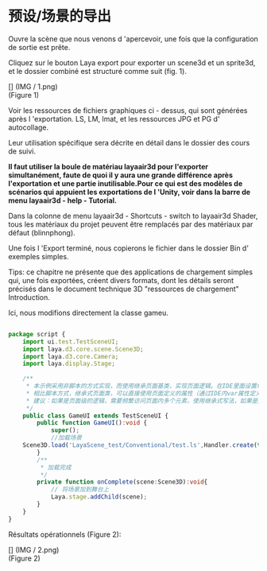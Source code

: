 # 预设/场景的导出

Ouvre la scène que nous venons d 'apercevoir, une fois que la configuration de sortie est prête.

Cliquez sur le bouton Laya export pour exporter un scene3d et un sprite3d, et le dossier combiné est structuré comme suit (fig. 1).

[] (IMG / 1.png) <br > (Figure 1)

Voir les ressources de fichiers graphiques ci - dessus, qui sont générées après l 'exportation. LS, LM, lmat, et les ressources JPG et PG d' autocollage.

Leur utilisation spécifique sera décrite en détail dans le dossier des cours de suivi.

**Il faut utiliser la boule de matériau layaair3d pour l'exporter simultanément, faute de quoi il y aura une grande différence après l'exportation et une partie inutilisable.Pour ce qui est des modèles de scénarios qui appuient les exportations de l 'Unity, voir dans la barre de menu layaair3d - help - Tutorial.**

Dans la colonne de menu layaair3d - Shortcuts - switch to layaair3d Shader, tous les matériaux du projet peuvent être remplacés par des matériaux par défaut (blinnphong).

Une fois l 'Export terminé, nous copierons le fichier dans le dossier Bin d' exemples simples.

Tips: ce chapitre ne présente que des applications de chargement simples qui, une fois exportées, créent divers formats, dont les détails seront précisés dans le document technique 3D "ressources de chargement" Introduction.

Ici, nous modifions directement la classe gameu.


```typescript

package script {
    import ui.test.TestSceneUI;
	import laya.d3.core.scene.Scene3D;
	import laya.d3.core.Camera;
	import laya.display.Stage;
	
	/**
	 * 本示例采用非脚本的方式实现，而使用继承页面基类，实现页面逻辑。在IDE里面设置场景的Runtime属性即可和场景进行关联
	 * 相比脚本方式，继承式页面类，可以直接使用页面定义的属性（通过IDE内var属性定义），比如this.tipLbll，this.scoreLbl，具有代码提示效果
	 * 建议：如果是页面级的逻辑，需要频繁访问页面内多个元素，使用继承式写法，如果是独立小模块，功能单一，建议用脚本方
	 */
	public class GameUI extends TestSceneUI {
		public function GameUI():void {
			super();
			//加载场景
	Scene3D.load('LayaScene_test/Conventional/test.ls',Handler.create(this,onComplete))
		}
		/**
		 * 加载完成
		 */
		private function onComplete(scene:Scene3D):void{
			// 将场景加到舞台上
			Laya.stage.addChild(scene);
		}
	}
}
```


Résultats opérationnels (Figure 2):

[] (IMG / 2.png) <br > (Figure 2)